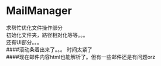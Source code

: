 # MailManager

求帮忙优化文件操作部分    
初始化文件夹，路径相对化等等。。。    
还有UI部分。。。    
####滚动条着出来了。。。
时间太紧了    
####现在邮件内容html也能解析了。但有一些邮件还是有问题orz

